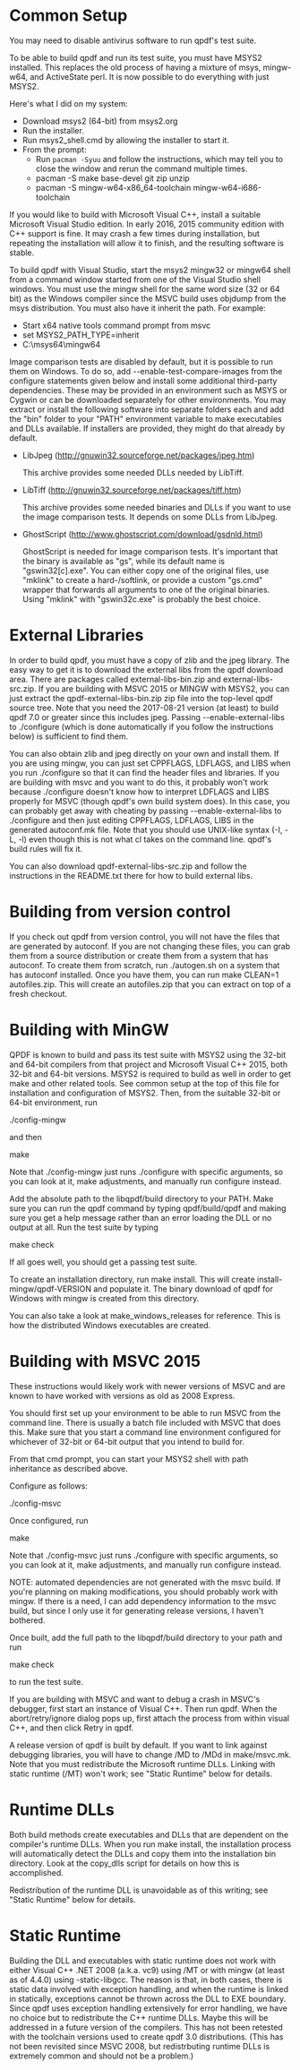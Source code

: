 Common Setup
============

You may need to disable antivirus software to run qpdf's test suite.

To be able to build qpdf and run its test suite, you must have MSYS2
installed. This replaces the old process of having a mixture of msys,
mingw-w64, and ActiveState perl. It is now possible to do everything
with just MSYS2.

Here's what I did on my system:

* Download msys2 (64-bit) from msys2.org
* Run the installer.
* Run msys2_shell.cmd by allowing the installer to start it.
* From the prompt:
  * Run `pacman -Syuu` and follow the instructions, which may tell you
    to close the window and rerun the command multiple times.
  * pacman -S make base-devel git zip unzip
  * pacman -S mingw-w64-x86_64-toolchain mingw-w64-i686-toolchain

If you would like to build with Microsoft Visual C++, install a
suitable Microsoft Visual Studio edition. In early 2016, 2015
community edition with C++ support is fine. It may crash a few times
during installation, but repeating the installation will allow it to
finish, and the resulting software is stable.

To build qpdf with Visual Studio, start the msys2 mingw32 or mingw64
shell from a command window started from one of the Visual Studio
shell windows. You must use the mingw shell for the same word size (32
or 64 bit) as the Windows compiler since the MSVC build uses objdump
from the msys distribution. You must also have it inherit the path.
For example:

* Start x64 native tools command prompt from msvc
* set MSYS2_PATH_TYPE=inherit
* C:\msys64\mingw64

Image comparison tests are disabled by default, but it is possible to
run them on Windows. To do so, add --enable-test-compare-images from
the configure statements given below and install some additional
third-party dependencies. These may be provided in an environment such
as MSYS or Cygwin or can be downloaded separately for other
environments. You may extract or install the following software into
separate folders each and add the "bin" folder to your "PATH"
environment variable to make executables and DLLs available. If
installers are provided, they might do that already by default.

 * LibJpeg (http://gnuwin32.sourceforge.net/packages/jpeg.htm)

   This archive provides some needed DLLs needed by LibTiff.

 * LibTiff (http://gnuwin32.sourceforge.net/packages/tiff.htm)

   This archive provides some needed binaries and DLLs if you want to
   use the image comparison tests. It depends on some DLLs from
   LibJpeg.

 * GhostScript (http://www.ghostscript.com/download/gsdnld.html)

   GhostScript is needed for image comparison tests. It's important
   that the binary is available as "gs", while its default name is
   "gswin32[c].exe". You can either copy one of the original files,
   use "mklink" to create a hard-/softlink, or provide a custom
   "gs.cmd" wrapper that forwards all arguments to one of the original
   binaries. Using "mklink" with "gswin32c.exe" is probably the best
   choice.


External Libraries
==================

In order to build qpdf, you must have a copy of zlib and the jpeg
library. The easy way to get it is to download the external libs from
the qpdf download area. There are packages called
external-libs-bin.zip and external-libs-src.zip. If you are building
with MSVC 2015 or MINGW with MSYS2, you can just extract the
qpdf-external-libs-bin.zip zip file into the top-level qpdf source
tree. Note that you need the 2017-08-21 version (at least) to build
qpdf 7.0 or greater since this includes jpeg. Passing
--enable-external-libs to ./configure (which is done automatically if
you follow the instructions below) is sufficient to find them.

You can also obtain zlib and jpeg directly on your own and install
them. If you are using mingw, you can just set CPPFLAGS, LDFLAGS, and
LIBS when you run ./configure so that it can find the header files and
libraries. If you are building with msvc and you want to do this, it
probably won't work because ./configure doesn't know how to interpret
LDFLAGS and LIBS properly for MSVC (though qpdf's own build system
does). In this case, you can probably get away with cheating by
passing --enable-external-libs to ./configure and then just editing
CPPFLAGS, LDFLAGS, LIBS in the generated autoconf.mk file. Note that
you should use UNIX-like syntax (-I, -L, -l) even though this is not
what cl takes on the command line. qpdf's build rules will fix it.

You can also download qpdf-external-libs-src.zip and follow the
instructions in the README.txt there for how to build external libs.


Building from version control
=============================

If you check out qpdf from version control, you will not have the
files that are generated by autoconf.  If you are not changing these
files, you can grab them from a source distribution or create them
from a system that has autoconf.  To create them from scratch, run
./autogen.sh on a system that has autoconf installed.  Once you have
them, you can run make CLEAN=1 autofiles.zip.  This will create an
autofiles.zip that you can extract on top of a fresh checkout.


Building with MinGW
===================

QPDF is known to build and pass its test suite with MSYS2 using the
32-bit and 64-bit compilers from that project and Microsoft Visual C++
2015, both 32-bit and 64-bit versions. MSYS2 is required to build as
well in order to get make and other related tools. See common setup at
the top of this file for installation and configuration of MSYS2.
Then, from the suitable 32-bit or 64-bit environment, run

  ./config-mingw

and then

  make

Note that ./config-mingw just runs ./configure with specific
arguments, so you can look at it, make adjustments, and manually run
configure instead.

Add the absolute path to the libqpdf/build directory to your PATH.
Make sure you can run the qpdf command by typing qpdf/build/qpdf and
making sure you get a help message rather than an error loading the
DLL or no output at all.  Run the test suite by typing

  make check

If all goes well, you should get a passing test suite.

To create an installation directory, run make install.  This will
create install-mingw/qpdf-VERSION and populate it.  The binary
download of qpdf for Windows with mingw is created from this
directory.

You can also take a look at make_windows_releases for reference.  This
is how the distributed Windows executables are created.


Building with MSVC 2015
=======================

These instructions would likely work with newer versions of MSVC and
are known to have worked with versions as old as 2008 Express.

You should first set up your environment to be able to run MSVC from
the command line.  There is usually a batch file included with MSVC
that does this.  Make sure that you start a command line environment
configured for whichever of 32-bit or 64-bit output that you intend to
build for.

From that cmd prompt, you can start your MSYS2 shell with path
inheritance as described above.

Configure as follows:

  ./config-msvc

Once configured, run

  make

Note that ./config-msvc just runs ./configure with specific arguments,
so you can look at it, make adjustments, and manually run configure
instead.

NOTE: automated dependencies are not generated with the msvc build.
If you're planning on making modifications, you should probably work
with mingw.  If there is a need, I can add dependency information to
the msvc build, but since I only use it for generating release
versions, I haven't bothered.

Once built, add the full path to the libqpdf/build directory to your
path and run

  make check

to run the test suite.

If you are building with MSVC and want to debug a crash in MSVC's
debugger, first start an instance of Visual C++.  Then run qpdf.  When
the abort/retry/ignore dialog pops up, first attach the process from
within visual C++, and then click Retry in qpdf.

A release version of qpdf is built by default.  If you want to link
against debugging libraries, you will have to change /MD to /MDd in
make/msvc.mk.  Note that you must redistribute the Microsoft runtime
DLLs.  Linking with static runtime (/MT) won't work; see "Static
Runtime" below for details.


Runtime DLLs
============

Both build methods create executables and DLLs that are dependent on
the compiler's runtime DLLs.  When you run make install, the
installation process will automatically detect the DLLs and copy them
into the installation bin directory.  Look at the copy_dlls script for
details on how this is accomplished.

Redistribution of the runtime DLL is unavoidable as of this writing;
see "Static Runtime" below for details.


Static Runtime
==============

Building the DLL and executables with static runtime does not work
with either Visual C++ .NET 2008 (a.k.a. vc9) using /MT or with mingw
(at least as of 4.4.0) using -static-libgcc.  The reason is that, in
both cases, there is static data involved with exception handling, and
when the runtime is linked in statically, exceptions cannot be thrown
across the DLL to EXE boundary.  Since qpdf uses exception handling
extensively for error handling, we have no choice but to redistribute
the C++ runtime DLLs.  Maybe this will be addressed in a future
version of the compilers.  This has not been retested with the
toolchain versions used to create qpdf 3.0 distributions. (This has
not been revisited since MSVC 2008, but redistrbuting runtime DLLs is
extremely common and should not be a problem.)
